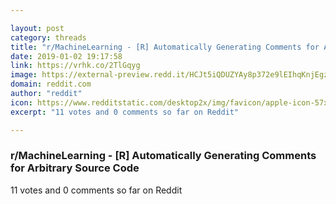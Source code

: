 ```yaml
---

layout: post
category: threads
title: "r/MachineLearning - [R] Automatically Generating Comments for Arbitrary Source Code"
date: 2019-01-02 19:17:58
link: https://vrhk.co/2TlGqyg
image: https://external-preview.redd.it/HCJt5iQDUZYAy8p372e9lEIhqKnjEgzWSzR8tJjywI8.jpg?auto=webp&s=3e66e4a911e20c184f8c4287620f75b90bfe1192
domain: reddit.com
author: "reddit"
icon: https://www.redditstatic.com/desktop2x/img/favicon/apple-icon-57x57.png
excerpt: "11 votes and 0 comments so far on Reddit"

---
```


### r/MachineLearning - [R] Automatically Generating Comments for Arbitrary Source Code

11 votes and 0 comments so far on Reddit